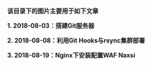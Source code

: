 **该目录下的图片主要用于如下文章**

**1. 2018-08-03：搭建Git服务器**

**2. 2018-08-08：利用Git Hooks与rsync集群部署**

**3. 2018-08-19：Nginx下安装配置WAF Naxsi**
